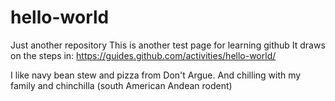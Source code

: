 # hello-world
Just another repository
This is another test page for learning github It draws on the steps in: https://guides.github.com/activities/hello-world/

I like navy bean stew and pizza from Don't Argue. And chilling with my family and chinchilla (south American Andean rodent)
